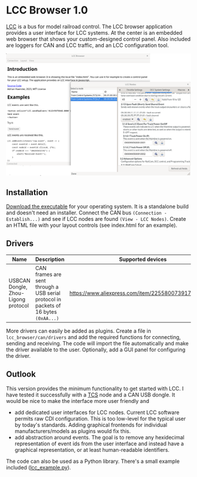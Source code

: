 # LCC Browser 1.0

[LCC](https://www.nmra.org/lcc) is a bus for model railroad control. The LCC browser application provides a user interface for LCC systems. At the center is an embedded web browser that shows your custom-designed control panel. Also included are loggers for CAN and LCC traffic, and an LCC configuration tool.

![alt text](https://github.com/ahaensler/lcc_browser/blob/master/screenshot.png "Screenshot Linux")

## Installation
[Download the executable](https://github.com/ahaensler/lcc_browser/releases) for your operating system. It is a standalone build and doesn't need an installer. Connect the CAN bus `(Connection - Establish...)` and see if LCC nodes are found `(View - LCC Nodes)`. Create an HTML file with your layout controls (see index.html for an example).

## Drivers
| Name        | Description | Supported devices  |
| ----------- | ----------- | ------------------ |
| USBCAN Dongle, Zhou-Ligong protocol | CAN frames are sent through a USB serial protocol in packets of 16 bytes `(0xAA...)` | https://www.aliexpress.com/item/2255800739172034.html |

More drivers can easily be added as plugins. Create a file in `lcc_browser/can/drivers` and add the required functions for connecting, sending and receiving. The code will import the file automatically and make the driver available to the user. Optionally, add a GUI panel for configuring the driver.

## Outlook
This version provides the minimum functionality to get started with LCC. I have tested it successfully with a [TCS](www.tcsdcc.com) node and a CAN USB dongle. It would be nice to make the interface more user friendly and
- add dedicated user interfaces for LCC nodes. Current LCC software permits raw CDI configuration. This is too low-level for the typical user by today's standards. Adding graphical frontends for individual manufacturers/models as plugins would fix this.
- add abstraction around events. The goal is to remove any hexidecimal representation of event ids from the user interface and instead have a graphical representation, or at least human-readable identifiers.

The code can also be used as a Python library. There's a small example included ([lcc_example.py](https://github.com/ahaensler/lcc_browser/blob/master/bin/lcc_example.py)).
